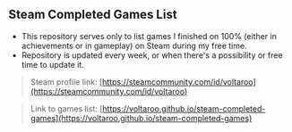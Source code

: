 ## Steam Completed Games List

- This repository serves only to list games I finished on 100% (either in achievements or in gameplay) on Steam during my free time.
- Repository is updated every week, or when there's a possibility or free time to update it.


> Steam profile link: [https://steamcommunity.com/id/voltaroo](https://steamcommunity.com/id/voltaroo)

> Link to games list: [https://voltaroo.github.io/steam-completed-games](https://voltaroo.github.io/steam-completed-games)
